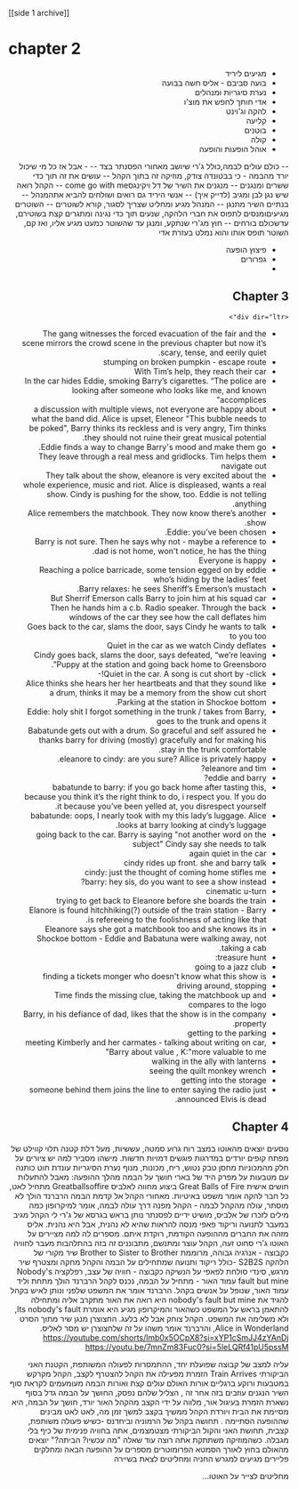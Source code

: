 [[side 1 archive]]

# chapter 2

<div dir="rtl">

- מגיעים ליריד
- בועה סביבם - אליס חשה בבועה
- נערת סיגריות ומנהלים
- אדי חותך לחפש את מוצ'ו
- להקה וג'וינט
- קליעה
- בוטנים
- קולה
- אוהל הופעות והופעה

-- כולם עולים לבמה,כולל ג'רי שיושב מאחורי הפסנתר בצד
-- - אבל אז כל מי שיכול יורד מהבמה - כי בבטונדה צודק, מוזיקה זה בתוך הקהל
-- עושים את זה תוך כדי ששרים ומנגנים
-- מנגנים את השיר של דל ויקינגסcome go with me
-- הקהל רואה שיש נגן לבן ומגיב (לדייק איך)
-- אנשי היריד גם רואים ושולחים להביא אתהמנהל
-- בנתיים השיר מתנגן
-- המנהל מגיע ומחליט שצריך לסגור, קורא לשוטרים
-- השוטרים מגיעיםומנסים לתפוס את חברי הלהקה, שנעים תוך כדי נגינה ומתגרים קצת בשוטירם, עדשכולם בורחים
-- חוץ מג'רי שנתקע, ומנגן עד שהשוטר כמעט מגיע אליו, ואז קם, השוטר תופס אותו והוא נמלט בעזרת אדי

- פיצוץ הופעה
- גפרורים
- 

## Chapter 3

```
<div dir="ltr">
```


- The gang witnesses the forced evacuation of the fair and the scene mirrors the crowd scene in the previous chapter but now it’s scary, tense, and eerily quiet.
- stumping on broken pumpkin - escape route
- With Tim’s help, they reach their car
- In the car hides Eddie, smoking Barry’s cigarettes. “The police are looking after someone who looks like me, and known accomplices"
- a discussion with multiple views, not everyone are happy about what the band did. Alice is upset, Eleneor "This bubble needs to be poked", Barry thinks its reckless and is very angry, Tim thinks they should not ruine their great musical potential.
- Eddie finds a way to change Barry's mood and make them go.
- They leave through a real mess and gridlocks. Tim helps them navigate out
- They talk about the show, eleanore is very excited about the whole experience, music and riot. Alice is displeased, wants a real show. Cindy is pushing for the show, too. Eddie is not telling anything.
- Alice remembers the matchbook. They now know there’s another show.
- Eddie: you’ve been chosen.
- Barry is not sure. Then he says why not - maybe a reference to dad is not home, won't notice, he has the thing.
- Everyone is happy
- Reaching a police barricade, some tension egged on by eddie who’s hiding by the ladies’ feet
- Barry relaxes: he sees Sheriff’s Emerson’s mustach.
- But Sherrif Emerson calls Barry to join him at his squad car
- Then he hands him a c.b. Radio speaker. Through the back windows of the car they see how the call deflates him
- Goes back to the car, slams the door, says Cindy he wants to talk to you too
- Quiet in the car as we watch Cindy deflates
- Cindy goes back, slams the door, says defeated, “we’re leaving Puppy at the station and going back home to Greensboro”.
- Quiet in the car. A song is cut short by -click!-
- Alice thinks she hears her her heartbeats and that they sound like a drum, thinks it may be a memory from the show cut short
- Parking at the station in Shockoe bottom.
- Eddie: holy shit I forgot something in the trunk / takes from Barry, goes to the trunk and opens it
- Babatunde gets out with a drum. So graceful and self assured he thanks barry for driving (mostly) gracefully and for making his stay in the trunk comfortable.
- eleanore to cindy: are you sure? Allice is privately happy.
- eleanore and tim?
- eddie and barry?
- babatunde to barry: if you go back home after tasting this, because you think it’s the right think to do, i respect you. If you do it because you’ve been yelled at, you disrespect yourself.
- babatunde: oops, I nearly took with my this lady’s luggage. Alice looks at barry looking at cindy’s luggage.
- going back to the car. Barry is saying "not another word on the subject" Cindy say she needs to talk
- again quiet in the car
- cindy rides up front. she and barry talk
- cindy: just the thought of coming home stifles me
- barry: hey sis, do you want to see a show instead?
- cinematic u-turn
- trying to get back to Eleanore before she boards the train
- Elanore is found hitchhiking(?)   outside of the train station - Barry is refereeing to the foolishness of acting like that.
- Eleanore says she got a matchbook too and she knows its in Shockoe bottom - Eddie and Babatuna were walking away, not taking a cab.
- treasure hunt:
- going to a jazz club
- finding a tickets monger  who doesn't know what this show is
- driving around, stopping
- Time finds the missing clue, taking the matchbook up and compares to the logo
- Barry, in his defiance of dad, likes that the show is in the company property.
- getting to the parking
- meeting Kimberly and her carmates - talking about writing on car, Barry about value , K:"more valuable to me"
- walking in the ally with lanterns
- seeing the quilt monkey wrench
- getting into the storage
- someone behind them joins the line to enter saying the radio just announced Elvis is dead.

## Chapter 4

<div dir="rtl">

נוסעים  יוצאים מהאוטו במצב רוח גרוע
סמטה, עששיות, מעל דלת קטנה תלוי קווילט של מפתח קופים
יורדים במדרגות
פוגשים דמויות חדשות. מישהו מסביר למה יש ציורים על חלק מהמכוניות
מחסן טבק נטוש, ריח, מכונות, מנוף
נערת הסיגריות עונדת חוט כותנה עם מטבעות על מפרק היד של בארי
חושך על הבמה
מהלך ההופעה:
מאבל להתעלות חושים אישית Great Balls of Fire
ביצוע מחווה לאלביס Greatballsoffire מתחיל לאט, כל חבר להקה אומר משפט באיטיות.
מאחורי הקהל אל קדמת הבמה הרברנד הולך לא מוסתר, עולה מהקהל לבמה - הקהל מפנה דרך
עולה לבמה, אומר למיקרופון כמה מילים לזכרו של אלביס, מושיט ידיים לפסנתר
נותן בראש בגרסא של ג'רי לי
הקהל מגיב במעבר לתנועה וריקוד
פאפי מנסה להראות שהיא לא נהנית, אבל היא נהנית.
אליס מזהה את החברים מההופעה הקודמת, רוקדת איתם. מספרים לה למה מציירים על האוטו
ג'רי סחוט זעה, הקהל עוצר ומתנשם, מתבוננים זה בזה בהתלהבות
מעבר לחוויה כקבוצה - אנרגיה גבוהה, מרוממת Brother to Sister to Brother
שיר מקורי של הלהקה S2B2S -כולל ריקוד ותנועה שמתחילים על הבמה והקהל מחקה ומצטרף
שיר מרגש, סינדי סולחת לפאפי על הנשיקה
כקבוצה - חוויה של עצב, רפלקציה Nobody's fault but mine
עמוד האור - מתחיל על הבמה, נכנס לקהל
הרברנד הולך מתחת וליד עמוד האור, שנופל על אנשים בקהל. הרברנד אומר את המשפט שלפני ונותן לאיש בקהל להגיד את nobody's fault but mine
היא רואה את האור מתקרב אליה ומתחילה להתאמן בראש על המשפט
כשהאור והמיקרופון מגיע היא אומרת Its nobody's fault, ולא משלימה את המשפט. הקהל צוחק אבל לא בלעג. החצוצרן מנגן שיר מתוך הסרט Alice in Wonderland, והרברנד אומר משהו על זה שלחצוצרן יש מסר לאליס.
https://youtube.com/shorts/lmb0x5OCpX8?si=xYP1cSmJJ4zYAnDj
https://youtu.be/7mnZm83Fuc0?si=5leLQRf41pU5pssM

עליה למצב של קבוצה שפועלת יחד, ההתמסרות לפעולה המשותפת, הקטנת האני הביקורתי Train Arrives
הזמרת מפעילה את הקהל להצטרף לקצב, הקהל מקרקש במטבעות ורוקע ברגליים
אורות האולם עולים קצת ואורות הבמה מעומעמים
לקראת סוף השיר הנגנים עוזבים בזה אחר זה , הצליל שלהם נפסק, החושך על הבמה גדל
בסוף נשארת הזמרת בעיגול אור, מלווה על ידי הקצב מהקהל
האור יורד, חושך על הבמה, היא מסיימת את הבית ויורדת
הקהל ממשיך בקצב למשך זמן מה, לאט לאט מבינים שההופעה הסתיימה
. תחושה בקהל של הרמוניה וביחדנס -כשיש פעולה משותפת, קצבית, תחושת האני והקול הביקורתי מצטמצמים, אתה בחוויה פנימית של כיף בלי מגבלה. כשהמוזיקה משתתקת אתה רוצה עוד
שאלה "מה עכשיו? הביתה?" יוצאים מהאולם
בחוץ לאורך הסמטא הפרומוטרים מספרים על ההופעה הבאה ומחלקים פליירים
מגיעים למגרש החניה ומחליטים לצאת בשיירה

מחליטים לצייר על האוטו…
